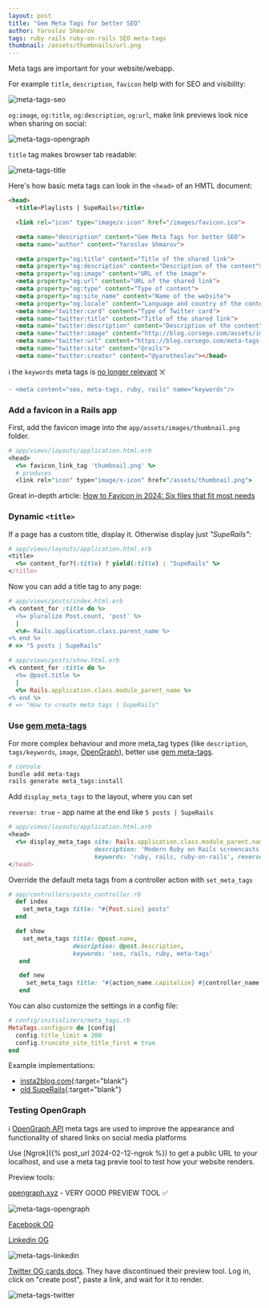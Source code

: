 ```yaml
---
layout: post
title: "Gem Meta Tags for better SEO"
author: Yaroslav Shmarov
tags: ruby rails ruby-on-rails SEO meta-tags
thumbnail: /assets/thumbnails/url.png
---
```


Meta tags are important for your website/webapp.

For example `title`, `description`, `favicon` help with for SEO and visibility:

![meta-tags-seo](assets/images/meta-tags-seo.png)

`og:image`, `og:title`, `og:description`, `og:url`, make link previews look nice when sharing on social:

![meta-tags-opengraph](assets/images/meta-tags-opengraph.png)

`title` tag makes browser tab readable:

![meta-tags-title](assets/images/meta-tags-title.png)

Here's how basic meta tags can look in the `<head>` of an HMTL document:

```html
<head>
  <title>Playlists | SupeRails</title>

  <link rel="icon" type="image/x-icon" href="/images/favicon.ico">

  <meta name="description" content="Gem Meta Tags for better SEO">
  <meta name="author" content="Yaroslav Shmarov">

  <meta property="og:title" content="Title of the shared link">
  <meta property="og:description" content="Description of the content">
  <meta property="og:image" content="URL of the image">
  <meta property="og:url" content="URL of the shared link">
  <meta property="og:type" content="Type of content">
  <meta property="og:site_name" content="Name of the website">
  <meta property="og:locale" content="Language and country of the content">
  <meta name="twitter:card" content="Type of Twitter card">
  <meta name="twitter:title" content="Title of the shared link">
  <meta name="twitter:description" content="Description of the content">
  <meta name="twitter:image" content="http://blog.corsego.com/assets/images/og/posts/meta-tags-without-a-gem.png">
  <meta name="twitter:url" content="https://blog.corsego.com/meta-tags-without-a-gem">
  <meta name="twitter:site" content="@rails">
  <meta name="twitter:creator" content="@yarotheslav"></head> 
```

ℹ️ the `keywords` meta tags is [no longer relevant](https://ahrefs.com/blog/meta-keywords/#:~:text=Meta%20keywords%20are%20meta%20tags,are%20not%20visible%20to%20visitors.&text=It%27s%20easy%20to%20add%20meta,%27%2C%20but%20should%20you%20bother%3F) ☠️

```diff
- <meta content="seo, meta-tags, ruby, rails" name="keywords"/>
```

### Add a favicon in a Rails app

First, add the favicon image into the `app/assets/images/thumbnail.png` folder.

```ruby
# app/views/layouts/application.html.erb
<head>
  <%= favicon_link_tag 'thumbnail.png' %>
  # produces
  <link rel="icon" type="image/x-icon" href="/assets/thumbnail.png">
```

Great in-depth article: [How to Favicon in 2024: Six files that fit most needs](https://evilmartians.com/chronicles/how-to-favicon-in-2021-six-files-that-fit-most-needs)

### Dynamic `<title>`

If a page has a custom title, display it. Otherwise display just *"SupeRails"*:

```ruby
# app/views/layouts/application.html.erb
<title>
  <%= content_for?(:title) ? yield(:title) : "SupeRails" %>
</title>
```

Now you can add a title tag to any page:

```ruby
# app/views/posts/index.html.erb
<% content_for :title do %>
  <%= pluralize Post.count, 'post' %>
  |
  <%#= Rails.application.class.parent_name %>
<% end %>
# => "5 posts | SupeRails"
```

```ruby
# app/views/posts/show.html.erb
<% content_for :title do %>
  <%= @post.title %>
  |
  <%= Rails.application.class.module_parent_name %>
<% end %>
# => "How to create meta tags | SupeRails"
```

### Use [gem meta-tags](https://github.com/kpumuk/meta-tags)

For more complex behaviour and more meta_tag types (like `description`, `tags/keywords`, `image`, [OpenGraph](https://ogp.me/)), better use [gem meta-tags](https://github.com/kpumuk/meta-tags).

```sh
# console
bundle add meta-tags
rails generate meta_tags:install
```

Add `display_meta_tags` to the layout, where you can set

`reverse: true` - app name at the end like `5 posts | SupeRails`

```ruby
# app/views/layouts/application.html.erb
<head>
  <%= display_meta_tags site: Rails.application.class.module_parent.name,
                        description: 'Modern Ruby on Rails screencasts',
                        keywords: 'ruby, rails, ruby-on-rails', reverse: true %>
</head>
```

Override the default meta tags from a controller action with `set_meta_tags`

```ruby
# app/controllers/posts_controller.rb
  def index
    set_meta_tags title: "#{Post.size} posts"
  end

  def show
    set_meta_tags title: @post.name,
                  description: @post.description,
                  keywords: 'seo, rails, ruby, meta-tags'
   end

   def new
     set_meta_tags title: "#{action_name.capitalize} #{controller_name.singularize.capitalize}"
   end
```

You can also customize the settings in a config file:

```ruby
# config/initializers/meta_tags.rb
MetaTags.configure do |config|
  config.title_limit = 200
  config.truncate_site_title_first = true
end
```

Example implementations:
* [insta2blog.com](https://github.com/yshmarov/insta2blog.com/commit/64d690a0e967027c87de13de8cb39113d28cf538){:target="blank"}
* [old SupeRails](https://github.com/yshmarov/superails-rails6/commit/d489756cc1f1b181e90f86c909d5ba9ce113ff1b){:target="blank"}

### Testing OpenGraph

ℹ️ [OpenGraph API](https://ogp.me) meta tags are used to improve the appearance and functionality of shared links on social media platforms

Use [Ngrok]({% post_url 2024-02-12-ngrok %}) to get a public URL to your localhost, and use a meta tag previe tool to test how your website renders.

Preview tools:

[opengraph.xyz](https://www.opengraph.xyz/url/https%3A%2F%2Fsuperails.com%2Fposts%2Frails-158-build-a-calendar-from-zero-no-external-dependencies) - VERY GOOD PREVIEW TOOL ✅

![meta-tags-opengraph](assets/images/meta-tags-opengraph-xyz.png)

[Facebook OG](https://developers.facebook.com/tools/debug/)

[Linkedin OG](https://www.linkedin.com/post-inspector/inspect/https:%2F%2Fsuperails.com%2Fposts%2Frails-159-access-localhost-anywhere-with-ngrok)

![meta-tags-linkedin](assets/images/meta-tags-linkedin-post-inspector.png)

[Twitter OG cards docs](https://developer.twitter.com/en/docs/twitter-for-websites/cards/overview/abouts-cards). They have discontinued their preview tool. Log in, click on "create post", paste a link, and wait for it to render.

![meta-tags-twitter](assets/images/meta-tags-twitter.png)
